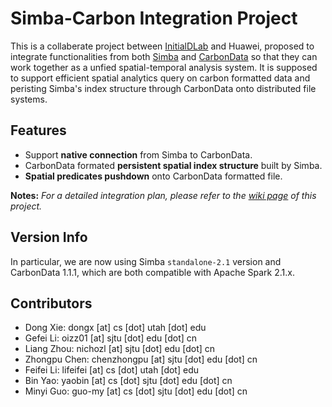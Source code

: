 Simba-Carbon Integration Project
===========================================
This is a collaberate project between [InitialDLab](http://datagroup.cs.utah.edu/initialdlab/) and Huawei, proposed to integrate functionalities from both [Simba](http://www.cs.utah.edu/~dongx/simba/) and [CarbonData](http://carbondata.apache.org/) so that they can work together as a unfied spatial-temporal analysis system. It is supposed to support efficient spatial analytics query on carbon formatted data and peristing Simba's index structure through CarbonData onto distributed file systems.

Features
--------------
+ Support **native connection** from Simba to CarbonData.
+ CarbonData formated **persistent spatial index structure** built by Simba. 
+ **Spatial predicates pushdown** onto CarbonData formatted file.

**Notes:** *For a detailed integration plan, please refer to the [wiki page](https://github.com/InitialDLab/Simba-Carbon-Integration/wiki/Integration-Plan) of this project.*

Version Info
------------------
In particular, we are now using Simba `standalone-2.1` version and CarbonData 1.1.1, which are both compatible with Apache Spark 2.1.x.

Contributors
------------
- Dong Xie: dongx [at] cs [dot] utah [dot] edu
- Gefei Li: oizz01 [at] sjtu [dot] edu [dot] cn
- Liang Zhou: nichozl [at] sjtu [dot] edu [dot] cn
- Zhongpu Chen: chenzhongpu [at] sjtu [dot] edu [dot] cn
- Feifei Li: lifeifei [at] cs [dot] utah [dot] edu
- Bin Yao: yaobin [at] cs [dot] sjtu [dot] edu [dot] cn
- Minyi Guo: guo-my [at] cs [dot] sjtu [dot] edu [dot] cn
